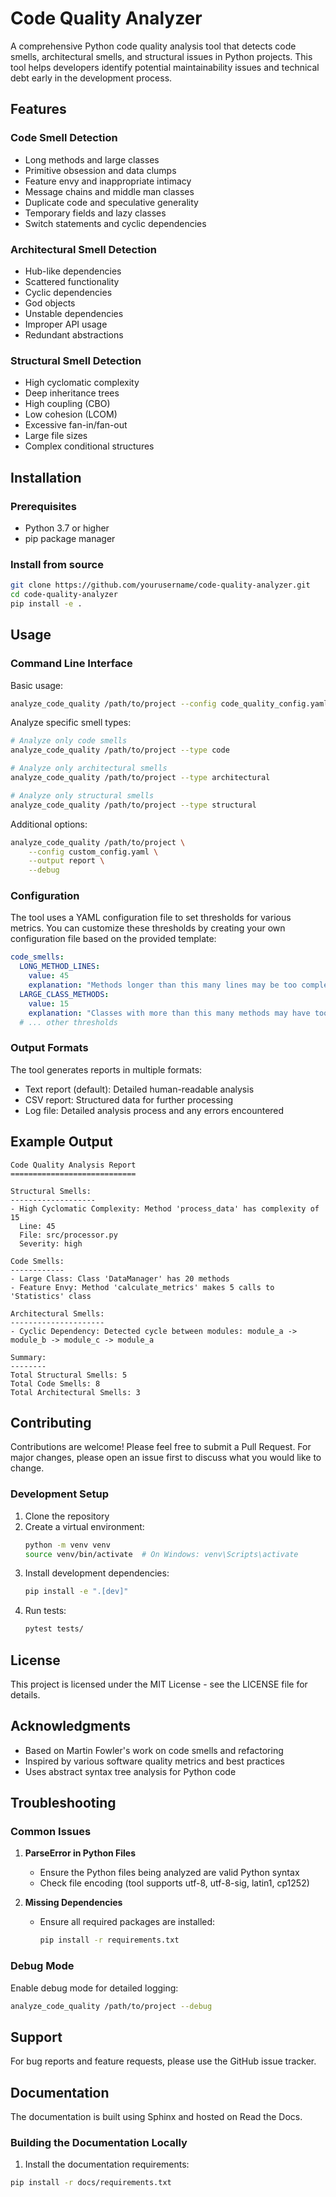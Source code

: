 # Code Quality Analyzer

A comprehensive Python code quality analysis tool that detects code smells, architectural smells, and structural issues in Python projects. This tool helps developers identify potential maintainability issues and technical debt early in the development process.

## Features

### Code Smell Detection
- Long methods and large classes
- Primitive obsession and data clumps
- Feature envy and inappropriate intimacy
- Message chains and middle man classes
- Duplicate code and speculative generality
- Temporary fields and lazy classes
- Switch statements and cyclic dependencies

### Architectural Smell Detection
- Hub-like dependencies
- Scattered functionality
- Cyclic dependencies
- God objects
- Unstable dependencies
- Improper API usage
- Redundant abstractions

### Structural Smell Detection
- High cyclomatic complexity
- Deep inheritance trees
- High coupling (CBO)
- Low cohesion (LCOM)
- Excessive fan-in/fan-out
- Large file sizes
- Complex conditional structures

## Installation

### Prerequisites
- Python 3.7 or higher
- pip package manager

### Install from source
```bash
git clone https://github.com/yourusername/code-quality-analyzer.git
cd code-quality-analyzer
pip install -e .
```

## Usage

### Command Line Interface

Basic usage:
```bash
analyze_code_quality /path/to/project --config code_quality_config.yaml
```

Analyze specific smell types:
```bash
# Analyze only code smells
analyze_code_quality /path/to/project --type code

# Analyze only architectural smells
analyze_code_quality /path/to/project --type architectural

# Analyze only structural smells
analyze_code_quality /path/to/project --type structural
```

Additional options:
```bash
analyze_code_quality /path/to/project \
    --config custom_config.yaml \
    --output report \
    --debug
```

### Configuration

The tool uses a YAML configuration file to set thresholds for various metrics. You can customize these thresholds by creating your own configuration file based on the provided template:

```yaml
code_smells:
  LONG_METHOD_LINES:
    value: 45
    explanation: "Methods longer than this many lines may be too complex"
  LARGE_CLASS_METHODS:
    value: 15
    explanation: "Classes with more than this many methods may have too many responsibilities"
  # ... other thresholds
```

### Output Formats

The tool generates reports in multiple formats:

- Text report (default): Detailed human-readable analysis
- CSV report: Structured data for further processing
- Log file: Detailed analysis process and any errors encountered

## Example Output

```text
Code Quality Analysis Report
============================

Structural Smells:
-------------------
- High Cyclomatic Complexity: Method 'process_data' has complexity of 15
  Line: 45
  File: src/processor.py
  Severity: high

Code Smells:
------------
- Large Class: Class 'DataManager' has 20 methods
- Feature Envy: Method 'calculate_metrics' makes 5 calls to 'Statistics' class

Architectural Smells:
---------------------
- Cyclic Dependency: Detected cycle between modules: module_a -> module_b -> module_c -> module_a

Summary:
--------
Total Structural Smells: 5
Total Code Smells: 8
Total Architectural Smells: 3
```

## Contributing

Contributions are welcome! Please feel free to submit a Pull Request. For major changes, please open an issue first to discuss what you would like to change.

### Development Setup

1. Clone the repository
2. Create a virtual environment:
   ```bash
   python -m venv venv
   source venv/bin/activate  # On Windows: venv\Scripts\activate
   ```
3. Install development dependencies:
   ```bash
   pip install -e ".[dev]"
   ```
4. Run tests:
   ```bash
   pytest tests/
   ```

## License

This project is licensed under the MIT License - see the LICENSE file for details.

## Acknowledgments

- Based on Martin Fowler's work on code smells and refactoring
- Inspired by various software quality metrics and best practices
- Uses abstract syntax tree analysis for Python code

## Troubleshooting

### Common Issues

1. **ParseError in Python Files**
   - Ensure the Python files being analyzed are valid Python syntax
   - Check file encoding (tool supports utf-8, utf-8-sig, latin1, cp1252)

2. **Missing Dependencies**
   - Ensure all required packages are installed:
     ```bash
     pip install -r requirements.txt
     ```

### Debug Mode

Enable debug mode for detailed logging:
```bash
analyze_code_quality /path/to/project --debug
```

## Support

For bug reports and feature requests, please use the GitHub issue tracker.

## Documentation

The documentation is built using Sphinx and hosted on Read the Docs.

### Building the Documentation Locally

1. Install the documentation requirements:
```bash
pip install -r docs/requirements.txt
```
